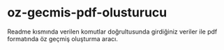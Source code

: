 # oz-gecmis-pdf-olusturucu
Readme kısmında verilen komutlar doğrultusunda girdiğiniz veriler ile pdf formatında öz geçmiş oluşturma aracı.
